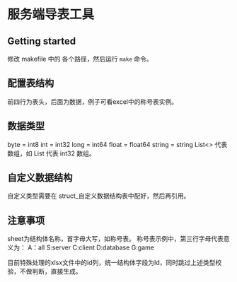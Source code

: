# 服务端导表工具

## Getting started

修改 makefile 中的 各个路径，然后运行 `make` 命令。

## 配置表结构
前四行为表头，后面为数据，例子可看excel中的称号表实例。

## 数据类型

byte = int8
int = int32
long = int64
float = float64
string = string
List<> 代表数组，如  List<int> 代表 int32 数组。

## 自定义数据结构
自定义类型需要在 struct_自定义数据结构表中配好，然后再引用。

## 注意事项
sheet为结构体名称，首字母大写，如称号表。
称号表示例中，第三行字母代表意义为：
A：all 
S:server
C:client
D:database
G:game

目前特殊处理的xlsx文件中的id列，统一结构体字段为Id，同时跳过上述类型校验，不做判断，直接生成。
